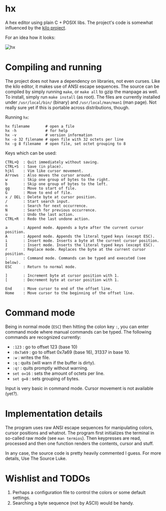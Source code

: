 # hx

A hex editor using plain C + POSIX libs. The project's code
is somewhat influenced by the [kilo project](https://github.com/antirez/kilo).

For an idea how it looks:

![hx](http://i.imgur.com/5XPbMGW.png)

# Compiling and running

The project does not have a dependency on libraries, not even curses. Like the
kilo editor, it makes use of ANSI escape sequences. The source can be compiled
by simply running `make`, or `make all` to gzip the manpage as well. To install,
simply run `make install` (as root). The files are currently installed under
`/usr/local/bin/` (binary) and `/usr/local/man/man1` (man page). Not really sure yet
if this is portable across distributions, though.

Running `hx`:

	hx filename       # open a file
	hx -h             # for help
	hx -v             # version information
	hx -o 32 filename # open file with 32 octets per line
	hx -g 8 filename  # open file, set octet grouping to 8

Keys which can be used:

	CTRL+Q  : Quit immediately without saving.
	CTRL+S  : Save (in place).
	hjkl    : Vim like cursor movement.
	Arrows  : Also moves the cursor around.
	w       : Skip one group of bytes to the right.
	b       : Skip one group of bytes to the left.
	gg      : Move to start of file.
	G       : Move to end of file.
	x / DEL : Delete byte at cursor position.
	/       : Start search input.
	n       : Search for next occurrence.
	N       : Search for previous occurrence.
	u       : Undo the last action.
	CTRL+R  : Redo the last undone action.

	a       : Append mode. Appends a byte after the current cursor position.
	A       : Append mode. Appends the literal typed keys (except ESC).
	i       : Insert mode. Inserts a byte at the current cursor position.
	I       : Insert mode. Inserts the literal typed keys (except ESC).
	r       : Replace mode. Replaces the byte at the current cursor position.
	:       : Command mode. Commands can be typed and executed (see below).
	ESC     : Return to normal mode.

	]       : Increment byte at cursor position with 1.
	[       : Decrement byte at cursor position with 1.

	End     : Move cursor to end of the offset line.
	Home    : Move cursor to the beginning of the offset line.


# Command mode

Being in normal mode (`ESC`) then hitting the colon key `:`, you can enter command
mode where manual commands can be typed. The following commands are recognized currently:

* `:123`      : go to offset 123 (base 10)
* `:0x7a69`   : go to offset 0x7a69 (base 16), 31337 in base 10.
* `:w`        : writes the file.
* `:q`        : quits (will warn if the buffer is dirty).
* `:q!`       : quits promptly without warning.
* `set o=16`  : sets the amount of octets per line.
* `set g=8`   : sets grouping of bytes.

Input is very basic in command mode. Cursor movement is not available (yet?).

# Implementation details

The program uses raw ANSI escape sequences for manipulating colors, cursor
positions and whatnot. The program first initializes the terminal in
so-called raw mode (see `man termios`). Then keypresses are read, processed
and then one function renders the contents, cursor and stuff.

In any case, the source code is pretty heavily commented I guess. For more
details, Use The Source Luke.

# Wishlist and TODOs

1. Perhaps a configuration file to control the colors or some default settings.
1. Searching a byte sequence (not by ASCII) would be handy.
